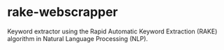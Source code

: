 # rake-webscrapper
Keyword extractor using the Rapid Automatic Keyword Extraction (RAKE) algorithm in Natural Language Processing (NLP).   
